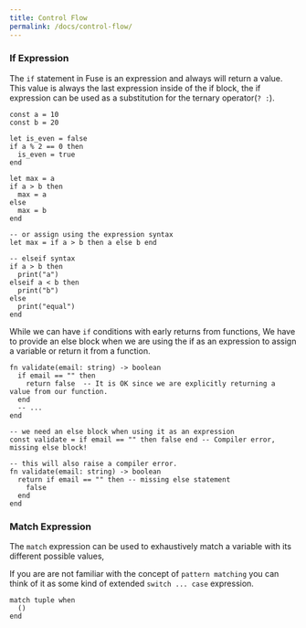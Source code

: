 ```yaml
---
title: Control Flow
permalink: /docs/control-flow/
---
```


### If Expression

The `if` statement in Fuse is an expression and always will return a value. This value is always the last expression inside of the if block, the if expression can be used as a substitution for the ternary operator(`? :`).

```fuse
const a = 10
const b = 20

let is_even = false
if a % 2 == 0 then
  is_even = true
end

let max = a
if a > b then
  max = a
else
  max = b
end

-- or assign using the expression syntax
let max = if a > b then a else b end

-- elseif syntax
if a > b then
  print("a")
elseif a < b then
  print("b")
else
  print("equal")
end
```

While we can have `if` conditions with early returns from functions, We have to provide an else block when we are using the if as an expression to assign a variable or return it from a function.

```fuse
fn validate(email: string) -> boolean
  if email == "" then
    return false  -- It is OK since we are explicitly returning a value from our function.
  end
  -- ...
end

-- we need an else block when using it as an expression
const validate = if email == "" then false end -- Compiler error, missing else block!

-- this will also raise a compiler error.
fn validate(email: string) -> boolean
  return if email == "" then -- missing else statement
    false
  end
end
```

### Match Expression

The `match` expression can be used to exhaustively match a variable with its different possible values,

If you are are not familiar with the concept of `pattern matching` you can think of it as some kind of extended `switch ... case` expression.

```fuse
match tuple when
  ()
end
```
